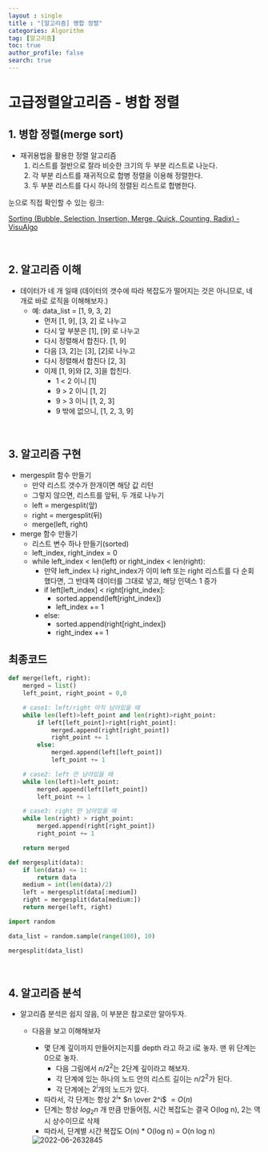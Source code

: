 ```yaml
---
layout : single
title : "[알고리즘] 병합 정렬"
categories: Algorithm
tag: [알고리즘]
toc: true
author_profile: false
search: true
---
```


# 고급정렬알고리즘 - 병합 정렬

## 1. 병합 정렬(merge sort)

- 재귀용법을 활용한 정렬 알고리즘
    1. 리스트를 절반으로 잘라 비슷한 크기의 두 부분 리스트로 나눈다.
    2. 각 부분 리스트를 재귀적으로 합병 정렬을 이용해 정렬한다.
    3. 두 부분 리스트를 다시 하나의 정렬된 리스트로 합병한다.
    

눈으로 직접 확인할 수 있는 링크: 

[Sorting (Bubble, Selection, Insertion, Merge, Quick, Counting, Radix) - VisuAlgo](https://visualgo.net/en/sorting)

<br/>

## 2. 알고리즘 이해

- 데이터가 네 개 일때 (데이터의 갯수에 따라 복잡도가 떨어지는 것은 아니므로, 네 개로 바로 로직을 이해해보자.)
    - 예: data_list = [1, 9, 3, 2]
        - 먼저 [1, 9], [3, 2] 로 나누고
        - 다시 앞 부분은 [1], [9] 로 나누고
        - 다시 정렬해서 합친다. [1, 9]
        - 다음 [3, 2]는 [3], [2]로 나누고
        - 다시 정렬해서 합친다 [2, 3]
        - 이제 [1, 9]와 [2, 3]을 합친다.
            - 1 < 2 이니 [1]
            - 9 > 2 이니 [1, 2]
            - 9 > 3 이니 [1, 2, 3]
            - 9 밖에 없으니, [1, 2, 3, 9]
            


<br/>

## 3. 알고리즘 구현

- mergesplit 함수 만들기
    - 만약 리스트 갯수가 한개이면 해당 값 리턴
    - 그렇지 않으면, 리스트를 앞뒤, 두 개로 나누기
    - left = mergesplit(앞)
    - right = mergesplit(뒤)
    - merge(left, right)
- merge 함수 만들기
    - 리스트 변수 하나 만들기(sorted)
    - left_index, right_index = 0
    - while left_index < len(left) or right_index < len(right):
        - 만약 left_index 나 right_index가 이미 left 또는 right 리스트를 다 순회했다면, 그 반대쪽 데이터를 그대로 넣고, 해당 인덱스 1 증가
        - if left[left_index] < right[right_index]:
            - sorted.append(left[right_index])
            - left_index += 1
        - else:
            - sorted.append(right[right_index])
            - right_index += 1
    

## 최종코드

```python
def merge(left, right):
	merged = list()
	left_point, right_point = 0,0

	# case1: left/right 아직 남아있을 때
	while len(left)>left_point and len(right)>right_point:
		if left[left_point]>right[right_point]:
			merged.append(right[right_point])
			right_point += 1
		else:
			merged.append(left[left_point])
			left_point += 1

	# case2: left 만 남아있을 때
	while len(left)>left_point:
		merged.append(left[left_point])
		left_point += 1

	# case3: right 만 남아있을 때
	while len(right) > right_point:
		merged.append(right[right_point])
		right_point += 1

	return merged

def mergesplit(data):
	if len(data) <= 1:
		return data
	medium = int(len(data)/2)
	left = mergesplit(data[:medium])
	right = mergesplit(data[medium:])
	return merge(left, right)
```

```python
import random

data_list = random.sample(range(100), 10)

mergesplit(data_list)
```


<br/>

## 4. 알고리즘 분석

- 알고리즘 분석은 쉽지 않음, 이 부분은 참고로만 알아두자.
    - 다음을 보고 이해해보자
        - 몇 단계 깊이까지 만들어지는지를 depth 라고 하고 i로 놓자. 맨 위 단계는 0으로 놓자.
            - 다음 그림에서 $n/2^2$는 2단계 깊이라고 해보자.
            - 각 단계에 있는 하나의 노드 안의 리스트 길이는 $n/2^2$가 된다.
            - 각 단계에는 $2^i$개의 노드가 있다.
        - 따라서, 각 단계는 항상 $2^i *$ $n \over 2^i$ $= O(n)$
        - 단계는 항상 $log_2n$ 개 만큼 만들어짐, 시간 복잡도는 결국 O(log n), 2는 역시 상수이므로 삭제
        - 따라서, 단계별 시간 복잡도 O(n) * O(log n) = O(n log n)
        
        
        <img src="../../images/2022-06-26-first/2022-06-2632845.png" alt="2022-06-2632845" style="zoom:100%;" />
